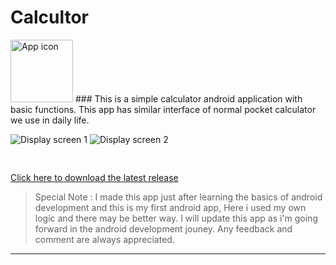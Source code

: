 # Calcultor
<img src="https://github.com/im-arjun/Calculator/blob/master/App%20Icon/app_icon.png" alt="App icon" height="100" width="100">
### This is a simple calculator android application with basic functions. This app has similar interface of normal pocket calculator we use in daily life.

![Display screen 1](https://github.com/im-arjun/Calculator/blob/master/App%20Icon/Screen2.png "Screenshot 1")
![Display screen 2](https://github.com/im-arjun/Calculator/blob/master/App%20Icon/Screen1.png "Screenshot 2")

<pre>

</pre>

[Click here to download the latest release](https://github.com/im-arjun/Calculator/releases)


>Special Note : I made this app just after learning the basics of android development and this is my first android app, Here i used my own logic and there may be better way. I will update this app as i'm going forward in the android development jouney. Any feedback and comment are always appreciated.
---
